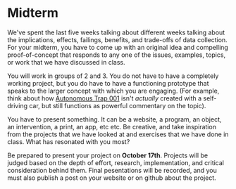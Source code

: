 # Midterm 

We've spent the last five weeks talking about different weeks talking about the implications, effects, failings, benefits, and trade-offs of data collection. For your midterm, you have to come up with an original idea and compelling  proof-of-concept that responds to any one of the issues, examples, topics, or work that we have discussed in class. 

You will work in groups of 2 and 3. You do not have to have a completely working project, but you do have to have a functioning prototype that speaks to the larger concept with which you are engaging. (For example, think about how [Autonomous Trap 001](jamesbridle.com/works/autonomous-trap-001) isn't *actually* created with a self-driving car, but still functions as powerful commentary on the topic). 

You have to present something. It can be a website, a program, an object, an intervention, a print, an app, etc etc. Be creative, and take inspiration from the projects that we have looked at and exercises that we have done in class. What has resonated with you most? 

Be prepared to present your project on **October 17th**. Projects will be judged based on the depth of effort, research, implementation, and critical consideration behind them. Final pesentations will be recorded, and you must also publish a post on your website or on github about the project. 





